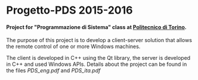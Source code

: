 # Progetto-PDS 2015-2016

#### Project for "Programmazione di Sistema" class at [Politecnico di Torino](http://www.polito.it/index.php?lang=en).

The purpose of this project is to develop a client-server solution that allows the remote control of one or more Windows machines.

The client is developed in C++ using the Qt library, the server is developed in C++ and used Windows APIs. 
Details about the project can be found in the files _PDS_eng.pdf_ and _PDS_ita.pdf_
